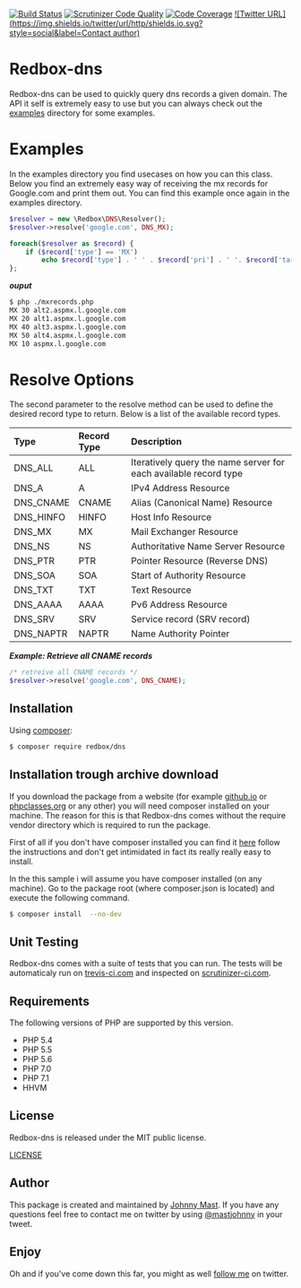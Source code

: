 [![Build Status](https://travis-ci.org/johnnymast/redbox-dns.svg?branch=master)](https://travis-ci.org/johnnymast/redbox-dns)
[![Scrutinizer Code Quality](https://scrutinizer-ci.com/g/johnnymast/redbox-dns/badges/quality-score.png?b=master)](https://scrutinizer-ci.com/g/johnnymast/redbox-dns/?branch=master)
[![Code Coverage](https://scrutinizer-ci.com/g/johnnymast/redbox-dns/badges/coverage.png?b=master)](https://scrutinizer-ci.com/g/johnnymast/redbox-dns/?branch=master)
[![Twitter URL](https://img.shields.io/twitter/url/http/shields.io.svg?style=social&label=Contact author)](https://twitter.com/intent/tweet?text=@mastjohnny)

# Redbox-dns

Redbox-dns can be used to quickly query dns records a given domain. The API it self is extremely easy to use but you can always check out the [examples](https://github.com/johnnymast/redbox-dns/tree/master/examples) directory for some examples.



# Examples

In the examples directory you find usecases on how you can this class. Below you find an extremely easy way of receiving the mx records for Google.com and print them out. You can find this example once again in the examples directory.


```php
$resolver = new \Redbox\DNS\Resolver();
$resolver->resolve('google.com', DNS_MX);

foreach($resolver as $record) {
    if ($record['type'] == 'MX')
        echo $record['type'] . ' ' . $record['pri'] . ' '. $record['target']."\n";
};
```

***ouput***
```bash
$ php ./mxrecords.php
MX 30 alt2.aspmx.l.google.com
MX 20 alt1.aspmx.l.google.com
MX 40 alt3.aspmx.l.google.com
MX 50 alt4.aspmx.l.google.com
MX 10 aspmx.l.google.com

```

# Resolve Options

The second parameter to the resolve method can be used to define the desired record type to return. Below is a list of the available record types.


| Type       | Record Type   | Description                                                      |
|:-----------|:--------------| :----------------------------------------------------------------|
| DNS_ALL    | ALL           | Iteratively query the name server for each available record type |
| DNS_A      | A             | IPv4 Address Resource                                            |
| DNS_CNAME  | CNAME         | Alias (Canonical Name) Resource                                  |
| DNS_HINFO  | HINFO        | Host Info Resource                                                |
| DNS_MX     | MX            | Mail Exchanger Resource                                          |
| DNS_NS     | NS            | Authoritative Name Server Resource                               |
| DNS_PTR    | PTR           | Pointer Resource (Reverse DNS)                                   |
| DNS_SOA    | SOA           | Start of Authority Resource                                      |
| DNS_TXT    | TXT           | Text Resource                                                    |
| DNS_AAAA   | AAAA          | Pv6 Address Resource                                             |
| DNS_SRV    | SRV           | Service record (SRV record)                                      |
| DNS_NAPTR  | NAPTR         | Name Authority Pointer                                           |

***Example: Retrieve all CNAME records***
```php
/* retreive all CNAME records */
$resolver->resolve('google.com', DNS_CNAME);
```

## Installation

Using [composer](https://getcomposer.org/):

```bash
$ composer require redbox/dns
```

## Installation trough archive download

If you download the package from a website (for example [github.io](https://github.com/johnnymast/redbox-dns/) or [phpclasses.org](http://www.phpclasses.org/package/9719-PHP-Quickly-retrieve-any-type-of-DNS-record-you-wish.html) or any other) you will need composer installed on your machine.
The reason for this is that Redbox-dns comes without the require vendor directory which is required to run the package.

First of all if you don't have composer installed you can find it [here](https://getcomposer.org/) follow the instructions and don't get intimidated in fact its really really easy to install.

In the this sample i will assume you have composer installed (on any machine). Go to the package root (where composer.json is located) and execute the following command.

```bash
$ composer install  --no-dev
```


## Unit Testing

Redbox-dns comes with a suite of tests that you can run. The tests will be automaticaly run on
[trevis-ci.com](https://travis-ci.org/johnnymast/redbox-dns) and inspected on [scrutinizer-ci.com](https://scrutinizer-ci.com/g/johnnymast/redbox-dns/?branch=master).

## Requirements

The following versions of PHP are supported by this version.

+ PHP 5.4
+ PHP 5.5
+ PHP 5.6
+ PHP 7.0
+ PHP 7.1
+ HHVM
 
## License

Redbox-dns is released under the MIT public license.

[LICENSE](https://github.com/johnnymast/redbox-dns/blob/master/LICENSE.md)

## Author

This package is created and maintained by [Johnny Mast](https://github.com/johnnymast). If you have any questions feel free to contact me on twitter by using [@mastjohnny](https://twitter.com/intent/tweet?text=@mastjohnny) in your tweet.
 
## Enjoy

Oh and if you've come down this far, you might as well [follow me](https://twitter.com/mastjohnny) on twitter.